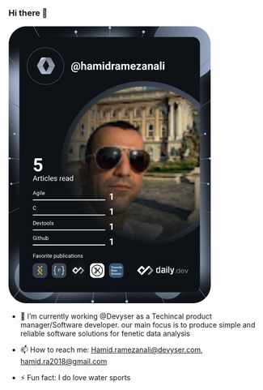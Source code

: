 ### Hi there 👋

<!--
**hamidramezanali/hamidramezanali** is a ✨ _special_ ✨ repository because its `README.md` (this file) appears on your GitHub profile.

Here are some ideas to get you started:

- 🔭 I’m currently working on ...
- 🌱 I’m currently learning ...
- 👯 I’m looking to collaborate on ...
- 🤔 I’m looking for help with ...
- 💬 Ask me about ...
- 📫 How to reach me: ...
- 😄 Pronouns: ...
- ⚡ Fun fact: ...
-->
<a href="https://app.daily.dev/DailyDevTips"><img src="https://github.com/hamidramezanali/hamidramezanali/blob/main/devcard.svg" width="400" alt="Hamid Ramezanalai's Dev Card"/></a>
- 🔭 I’m currently working @Devyser as a Techincal product manager/Software developer. our main focus is to produce simple and reliable software solutions for fenetic data analysis

- 📫 How to reach me: Hamid.ramezanali@devyser.com, hamid.ra2018@gmail.com

- ⚡ Fun fact: I do love water sports
